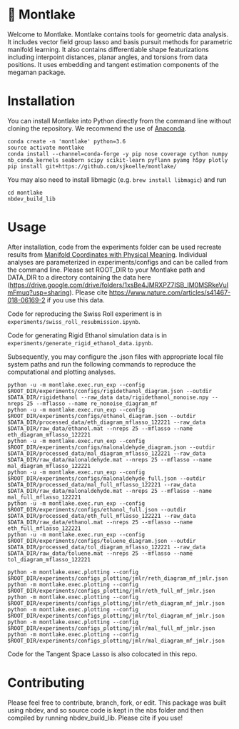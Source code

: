 # 🛶 Montlake
Welcome to Montlake.
Montlake contains tools for geometric data analysis.
It includes vector field group lasso and basis pursuit methods for parametric manifold learning.
It also contains differentiable shape featurizations including interpoint distances, planar angles, and torsions from data positions.
It uses embedding and tangent estimation components of the megaman package.

# Installation
You can install Montlake into Python directly from the command line without cloning the repository. We recommend the use of [Anaconda](www.anaconda.com).

```
conda create -n 'montlake' python=3.6
source activate montlake
conda install --channel=conda-forge -y pip nose coverage cython numpy nb_conda_kernels seaborn scipy scikit-learn pyflann pyamg h5py plotly
pip install git+https://github.com/sjkoelle/montlake/
```

You may also need to install libmagic (e.g. ```brew install libmagic```) and run

```
cd montlake
nbdev_build_lib
```

# Usage

After installation, code from the experiments folder can be used recreate results from [Manifold Coordinates with Physical Meaning](https://arxiv.org/abs/1811.11891).
Individual analyses are parameterized in experiments/configs and can be called from the command line.
Please set ROOT_DIR to your Montlake path and DATA_DIR to a directory containing the data here (https://drive.google.com/drive/folders/1xsBe4JMRXPZ7ISB_IM0MSRkeVuImFmuq?usp=sharing).
Please cite https://www.nature.com/articles/s41467-018-06169-2 if you use this data.

Code for reproducing the Swiss Roll experiment is in ```experiments/swiss_roll_resubmission.ipynb```.

Code for generating Rigid Ethanol simulation data is in ```experiments/generate_rigid_ethanol_data.ipynb```.

Subsequently, you may configure the .json files with appropriate local file system paths and run the following commands to reproduce the computational and plotting analyses.

```
python -u -m montlake.exec.run_exp --config $ROOT_DIR/experiments/configs/rigidethanol_diagram.json --outdir $DATA_DIR/rigidethanol --raw_data data/rigidethanol_nonoise.npy --nreps 25 --mflasso --name re_nonoise_diagram_mf
python -u -m montlake.exec.run_exp --config $ROOT_DIR/experiments/configs/ethanol_diagram.json --outdir $DATA_DIR/processed_data/eth_diagram_mflasso_122221 --raw_data $DATA_DIR/raw_data/ethanol.mat --nreps 25 --mflasso --name eth_diagram_mflasso_122221
python -u -m montlake.exec.run_exp --config $ROOT_DIR/experiments/configs/malonaldehyde_diagram.json --outdir $DATA_DIR/processed_data/mal_diagram_mflasso_122221 --raw_data $DATA_DIR/raw_data/malonaldehyde.mat --nreps 25 --mflasso --name mal_diagram_mflasso_122221
python -u -m montlake.exec.run_exp --config $ROOT_DIR/experiments/configs/malonaldehyde_full.json --outdir $DATA_DIR/processed_data/mal_full_mflasso_122221 --raw_data $DATA_DIR/raw_data/malonaldehyde.mat --nreps 25 --mflasso --name mal_full_mflasso_122221
python -u -m montlake.exec.run_exp --config $ROOT_DIR/experiments/configs/ethanol_full.json --outdir $DATA_DIR/processed_data/eth_full_mflasso_122221 --raw_data $DATA_DIR/raw_data/ethanol.mat --nreps 25 --mflasso --name eth_full_mflasso_122221
python -u -m montlake.exec.run_exp --config $ROOT_DIR/experiments/configs/toluene_diagram.json --outdir $DATA_DIR/processed_data/tol_diagram_mflasso_122221 --raw_data $DATA_DIR/raw_data/toluene.mat --nreps 25 --mflasso --name tol_diagram_mflasso_122221

python -m montlake.exec.plotting --config $ROOT_DIR/experiments/configs_plotting/jmlr/reth_diagram_mf_jmlr.json
python -m montlake.exec.plotting --config $ROOT_DIR/experiments/configs_plotting/jmlr/eth_full_mf_jmlr.json
python -m montlake.exec.plotting --config $ROOT_DIR/experiments/configs_plotting/jmlr/eth_diagram_mf_jmlr.json
python -m montlake.exec.plotting --config $ROOT_DIR/experiments/configs_plotting/jmlr/tol_diagram_mf_jmlr.json
python -m montlake.exec.plotting --config $ROOT_DIR/experiments/configs_plotting/jmlr/mal_full_mf_jmlr.json
python -m montlake.exec.plotting --config $ROOT_DIR/experiments/configs_plotting/jmlr/mal_diagram_mf_jmlr.json
```

Code for the Tangent Space Lasso is also colocated in this repo.

# Contributing

Please feel free to contribute, branch, fork, or edit.
This package was built using nbdev, and so source code is kept in the nbs folder and then compiled by running nbdev_build_lib.
Please cite if you use!

